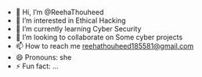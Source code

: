 - 👋 Hi, I’m @ReehaThouheed
- 👀 I’m interested in Ethical Hacking
- 🌱 I’m currently learning Cyber Security
- 💞️ I’m looking to collaborate on Some cyber projects
- 📫 How to reach me reehathouheed185581@gmail.com
- 😄 Pronouns: she
- ⚡ Fun fact: ...

<!---
ReehaThouheed/ReehaThouheed is a ✨ special ✨ repository because its `README.md` (this file) appears on your GitHub profile.
You can click the Preview link to take a look at your changes.
--->
